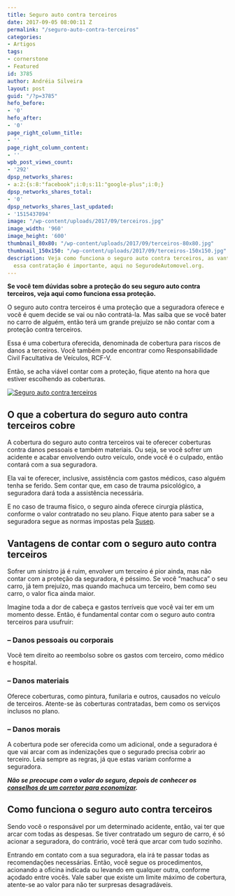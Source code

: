 ```yaml
---
title: Seguro auto contra terceiros
date: 2017-09-05 08:00:11 Z
permalink: "/seguro-auto-contra-terceiros"
categories:
- Artigos
tags:
- cornerstone
- Featured
id: 3785
author: Andréia Silveira
layout: post
guid: "/?p=3785"
hefo_before:
- '0'
hefo_after:
- '0'
page_right_column_title:
- ''
page_right_column_content:
- ''
wpb_post_views_count:
- '292'
dpsp_networks_shares:
- a:2:{s:8:"facebook";i:0;s:11:"google-plus";i:0;}
dpsp_networks_shares_total:
- '0'
dpsp_networks_shares_last_updated:
- '1515437094'
image: "/wp-content/uploads/2017/09/terceiros.jpg"
image_width: '960'
image_height: '600'
thumbnail_80x80: "/wp-content/uploads/2017/09/terceiros-80x80.jpg"
thumbnail_150x150: "/wp-content/uploads/2017/09/terceiros-150x150.jpg"
description: Veja como funciona o seguro auto contra terceiros, as vantagens e como
  essa contratação é importante, aqui no SegurodeAutomovel.org.
---
```


**Se você tem dúvidas sobre a proteção do seu seguro auto contra terceiros, veja aqui como funciona essa proteção.**

O seguro auto contra terceiros é uma proteção que a seguradora oferece e você é quem decide se vai ou não contratá-la. Mas saiba que se você bater no carro de alguém, então terá um grande prejuízo se não contar com a proteção contra terceiros.

Essa é uma cobertura oferecida, denominada de cobertura para riscos de danos a terceiros. Você também pode encontrar como Responsabilidade Civil Facultativa de Veículos, RCF-V.

Então, se acha viável contar com a proteção, fique atento na hora que estiver escolhendo as coberturas.

[<img class="wp-image-3789 size-large aligncenter" title="Seguro auto contra terceiros " src="/wp-content/uploads/2017/09/terceiros-700x438.jpg" alt="Seguro auto contra terceiros " width="700" height="438" srcset="/wp-content/uploads/2017/09/terceiros-700x438.jpg 700w, /wp-content/uploads/2017/09/terceiros-250x156.jpg 250w, /wp-content/uploads/2017/09/terceiros-768x480.jpg 768w, /wp-content/uploads/2017/09/terceiros-120x75.jpg 120w, /wp-content/uploads/2017/09/terceiros.jpg 960w" sizes="(max-width: 700px) 100vw, 700px" />](/wp-content/uploads/2017/09/terceiros.jpg)

## O que a cobertura do seguro auto contra terceiros cobre

A cobertura do seguro auto contra terceiros vai te oferecer coberturas contra danos pessoais e também materiais. Ou seja, se você sofrer um acidente e acabar envolvendo outro veículo, onde você é o culpado, então contará com a sua seguradora.

Ela vai te oferecer, inclusive, assistência com gastos médicos, caso alguém tenha se ferido. Sem contar que, em caso de trauma psicológico, a seguradora dará toda a assistência necessária.

E no caso de trauma físico, o seguro ainda oferece cirurgia plástica, conforme o valor contratado no seu plano. Fique atento para saber se a seguradora segue as normas impostas pela <a href="http://www.susep.gov.br/" target="_blank" rel="noopener">Susep</a>.

## Vantagens de contar com o seguro auto contra terceiros

Sofrer um sinistro já é ruim, envolver um terceiro é pior ainda, mas não contar com a proteção da seguradora, é péssimo. Se você “machuca” o seu carro, já tem prejuízo, mas quando machuca um terceiro, bem como seu carro, o valor fica ainda maior.

Imagine toda a dor de cabeça e gastos terríveis que você vai ter em um momento desse. Então, é fundamental contar com o seguro auto contra terceiros para usufruir:

### &#8211; Danos pessoais ou corporais

Você tem direito ao reembolso sobre os gastos com terceiro, como médico e hospital.

### &#8211; Danos materiais

Oferece coberturas, como pintura, funilaria e outros, causados no veículo de terceiros. Atente-se às coberturas contratadas, bem como os serviços inclusos no plano.

### &#8211; Danos morais

A cobertura pode ser oferecida como um adicional, onde a seguradora é que vai arcar com as indenizações que o segurado precisa cobrir ao terceiro. Leia sempre as regras, já que estas variam conforme a seguradora.

_**Não se preocupe com o valor do seguro, depois de conhecer os <a href="/5-conselhos-de-corretor-de-seguro-auto" target="_blank" rel="noopener">conselhos de um corretor para economizar</a>.**_

## Como funciona o seguro auto contra terceiros

Sendo você o responsável por um determinado acidente, então, vai ter que arcar com todas as despesas. Se tiver contratado um seguro de carro, é só acionar a seguradora, do contrário, você terá que arcar com tudo sozinho.

Entrando em contato com a sua seguradora, ela irá te passar todas as recomendações necessárias. Então, você segue os procedimentos, acionando a oficina indicada ou levando em qualquer outra, conforme açodado entre vocês. Vale saber que existe um limite máximo de cobertura, atente-se ao valor para não ter surpresas desagradáveis.